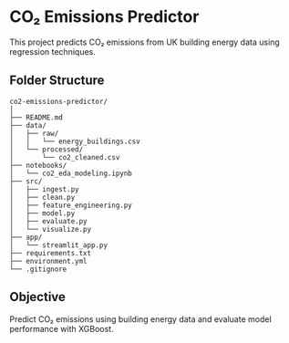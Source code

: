 # CO₂ Emissions Predictor

This project predicts CO₂ emissions from UK building energy data using regression techniques.

## Folder Structure

```
co2-emissions-predictor/
│
├── README.md
├── data/
│   ├── raw/
│   │   └── energy_buildings.csv
│   └── processed/
│       └── co2_cleaned.csv
├── notebooks/
│   └── co2_eda_modeling.ipynb
├── src/
│   ├── ingest.py
│   ├── clean.py
│   ├── feature_engineering.py
│   ├── model.py
│   ├── evaluate.py
│   └── visualize.py
├── app/
│   └── streamlit_app.py
├── requirements.txt
├── environment.yml
└── .gitignore
```

## Objective
Predict CO₂ emissions using building energy data and evaluate model performance with XGBoost.
